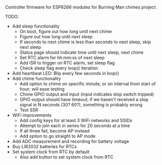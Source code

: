 Controller firmware for ESP8266 modules for Burning Man chimes project.

TODO:
* Add sleep functionality
  * On boot, figure out how long until next chime
  * Figure out how long until next sleep
  * If seconds to next chime is less than seconds to next sleep, skip next sleep
  * Status page should indicate time until next sleep, next chime
  * Set RTC alarm for hh:mm:ss of next sleep
  * Add ISR to trigger on RTC alarm, set sleep flag
  * Check sleep flag every loop() iteration
* Add heartbeat LED: Blip every few seconds in loop()
* Add chime functionality
  * Add option to chime on specific minute, or on interval from start of hour; will ease testing
  * Chime GPIO output and input (input indicates stop switch tripped)
  * GPIO output should have timeout; if we haven't received a stop signal in N seconds (30? 60?), something is probably wrong
  * Test SSR
* WiFi improvements
  * Add config keys for at least 3 WiFi networks and SSIDs
  * Attempt to join each in series for 20 seconds at a time
  * If all three fail, become AP instead
  * Add option to go straight to AP mode
* Add ADC measurement and recording for battery voltage
* Buy LIR2032 batteries for RTCs
* Set system clock from RTC by default
  * Also add button to set system clock from RTC
